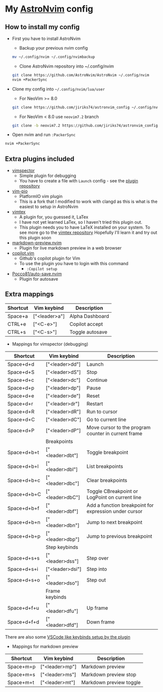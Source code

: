 # My [AstroNvim](https://github.com/AstroNvim/AstroNvim) config

## How to install my config

- First you have to install AstroNvim
  - Backup your previous nvim config

  ```bash
  mv ~/.config/nvim ~/.config/nvimbackup
  ```

  - Clone AstroNvim repository into ~/.config/nvim

  ```bash
  git clone https://github.com/AstroNvim/AstroNvim ~/.config/nvim
  nvim +PackerSync
  ```

- Clone my config into `~/.config/nvim/lua/user`
  - For NeoVim >= 8.0

  ```bash
  git clone https://github.com/jiriks74/astronvim_config ~/.config/nvim/lua/user
  ```

  - For NeoVim < 8.0 use `neovim7.2` branch

  ```bash
  git clone -b neovim7.2 https://github.com/jiriks74/astronvim_config ~/.config/nvim/lua/user
  ```

- Open nvim and run `:PackerSync`

```bash
nvim +PackerSync
```

## Extra plugins included

- [vimspector](https://github.com/puremourning/vimspector)
  - Simple plugin for debugging
  - You have to create a file with `Launch` config - see the [plugin repository](https://github.com/puremourning/vimspector)
- [vim-pio](https://github.com/jiriks74/vim-pio)
  - PlatformIO vim plugin
  - This is a fork that I modified to work with clangd as this is what is the
  easiest to setup in AstroNvim
- [vimtex](https://github.com/lervag/vimtex)
  - A plugin for, you guessed it, LaTex
  - I have not yet learned LaTex, so I haven't tried this plugin out.
  - This plugin needs you to have LaTeX installed on your system. To see more go to the [vimtex repository](https://github.com/lervag/vimtex)
  Hopefully I'll learn it and try out this plugin soon
- [markdown-preview.nvim](https://github.com/iamcco/markdown-preview.nvim)
  - Plugin for live markdown preview in a web browser
- [copilot.vim](https://github.com/github/copilot.vim)
  - Github's copilot plugin for Vim
  - To use the plugin you have to login with this command
    - `:Copilot setup`
- [Pocco81/auto-save.nvim](https://github.com/Pocco81/auto-save.nvim)
  - Plugin for autosave

## Extra mappings

| Shortcut |   Vim keybind   |    Description    |
|----------|-----------------|-------------------|
| Space+a  | ["\<leader\>a"] | Alpha Dashboard   |
| CTRL+e   | ["\<C-e\>"]     | Copilot accept    |
| CTRL+s   | ["\<C-s\>"]     | Toggle autosave   |

- Mappings for vimspector (debugging)

|   Shortcut  |    Vim keybind    |     Description    |
|-------------|-------------------|--------------------|
|  Space+d+d  | ["\<leader\>dd"]  | Launch             |
|  Space+d+S  | ["\<leader\>dS"]  | Stop               |
|  Space+d+c  | ["\<leader\>dc"]  | Continue           |
|  Space+d+p  | ["\<leader\>dp"]  | Pause              |
|  Space+d+e  | ["\<leader\>de"]  | Reset              |
|  Space+d+r  | ["\<leader\>dr"]  | Restart            |
|  Space+d+R  | ["\<leader\>dR"]  | Run to cursor      |
|  Space+d+C  | ["\<leader\>dC"]  | Go to current line |
|  Space+d+P  | ["\<leader\>dP"]  | Move cursor to the program counter in current frame |
|             | Breakpoints       |                    |
| Space+d+b+t | ["\<leader\>dbt"] | Toggle breakpoint  |
| Space+d+b+l | ["\<leader\>dbl"] | List breakpoints   |
| Space+d+b+c | ["\<leader\>dbc"] | Clear breakpoints  |
| Space+d+b+C | ["\<leader\>dbC"] | Toggle CBreakpoint or LogPoint on current line |
| Space+d+b+f | ["\<leader\>dbf"] | Add a function breakpoint for expression under cursor |
| Space+d+b+n | ["\<leader\>dbn"] | Jump to next breakpoint |
| Space+d+b+p | ["\<leader\>dbp"] | Jump to previous breakpoint |
|             | Step keybinds     |                    |
| Space+d+s+s | ["\<leader\>dss"] | Step over          |
| Space+d+s+i | ["\<leader\>dsi"] | Step into          |
| Space+d+s+o | ["\<leader\>dso"] | Step out           |
|             | Frame keybinds    |                    |
| Space+d+f+u | ["\<leader\>dfu"] | Up frame           |
| Space+d+f+d | ["\<leader\>dfd"] | Down frame         |

There are also some [VSCode like keybinds setup by the plugin](https://github.com/puremourning/vimspector#visual-studio--vscode)

- Mappings for markdown preview

| Shortcut  |   Vim keybind    |       Description       |
|-----------|------------------|-------------------------|
| Space+m+p | ["\<leader\>mp"] | Markdown preview        |
| Space+m+s | ["\<leader\>ms"] | Markdown preview stop   |
| Space+m+t | ["\<leader\>mt"] | Markdown preview toggle |
